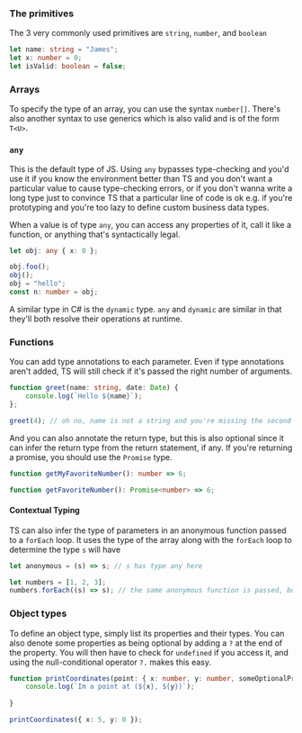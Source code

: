 ### The primitives
The 3 very commonly used primitives are `string`, `number`, and `boolean`

```ts
let name: string = "James";
let x: number = 0;
let isValid: boolean = false;
```

### Arrays
To specify the type of an array, you can use the syntax `number[]`. There's also another syntax to use generics which is also valid and is of the form `T<U>`.

### `any`
This is the default type of JS. Using `any` bypasses type-checking and you'd use it if you know the environment better than TS and you don't want a particular value to cause type-checking errors, or if you don't wanna write a long type just to convince TS that a particular line of code is ok e.g. if you're prototyping and you're too lazy to define custom business data types.

When a value is of type `any`, you can access any properties of it, call it like a function, or anything that's syntactically legal.

```ts
let obj: any { x: 0 };

obj.foo();
obj();
obj = "hello";
const n: number = obj;
```

A similar type in C# is the `dynamic` type. `any` and `dynamic` are similar in that they'll both resolve their operations at runtime.

### Functions
You can add type annotations to each parameter. Even if type annotations aren't added, TS will still check if it's passed the right number of arguments.

```ts
function greet(name: string, date: Date) {
	console.log(`Hello ${name}`);
};

greet(4); // oh no, name is not a string and you're missing the second argument
```

And you can also annotate the return type, but this is  also optional since it can infer the return type from the return statement, if any. If you're returning a promise, you should use the `Promise` type.

```ts
function getMyFavoriteNumber(): number => 6;

function getFavoriteNumber(): Promise<number> => 6;
```

#### Contextual Typing
TS can also infer the type of parameters in an anonymous function passed to a `forEach` loop. It uses the type of the array along with the `forEach` loop to determine the type `s` will have

```ts
let anonymous = (s) => s; // s has type any here

let numbers = [1, 2, 3];
numbers.forEach((s) => s); // the same anonymous function is passed, but in this case, s has type number inferred from the forEach loop
```

### Object types
To define an object type, simply list its properties and their types. You can also denote some properties as being optional by adding a `?` at the end of the property. You will then have to check for `undefined` if you access it, and using the null-conditional operator `?.` makes this easy.
 
```ts
function printCoordinates(point: { x: number, y: number, someOptionalProperty?: string }) {
	console.log(`Im a point at (${x}, ${y})`);
	
}

printCoordinates({ x: 5, y: 0 });
```